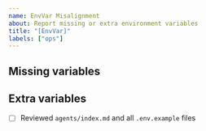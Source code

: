 ```yaml
---
name: EnvVar Misalignment
about: Report missing or extra environment variables
title: "[EnvVar]"
labels: ["ops"]
---
```


## Missing variables

<!-- List required variables that are absent -->

## Extra variables

<!-- List variables present but not documented -->

- [ ] Reviewed `agents/index.md` and all `.env.example` files
